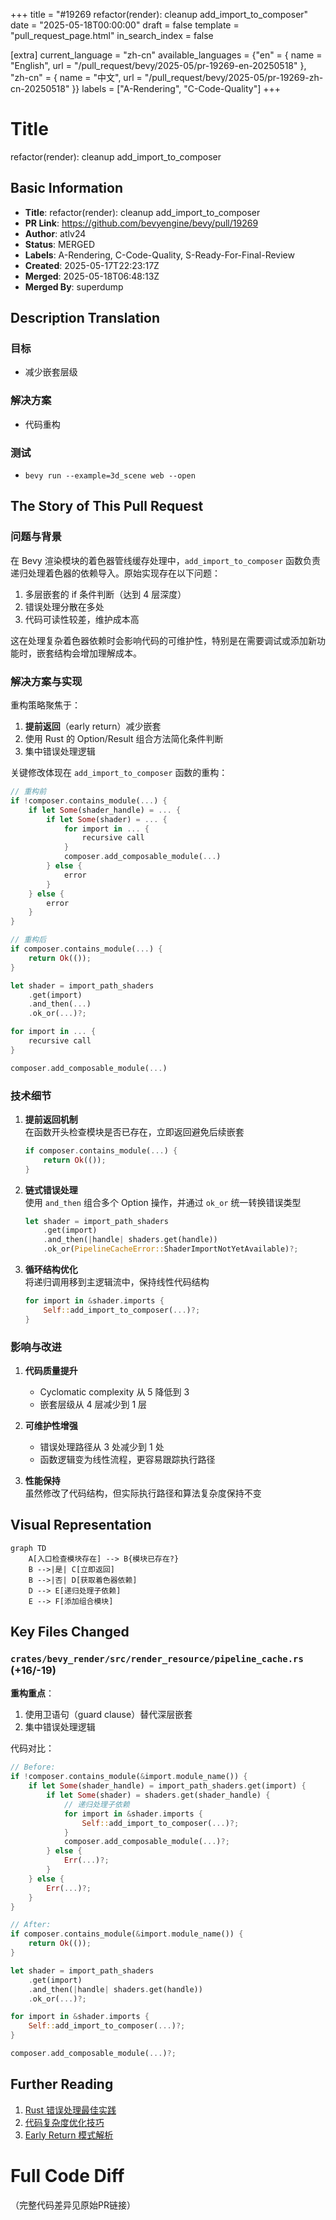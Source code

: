 +++
title = "#19269 refactor(render): cleanup add_import_to_composer"
date = "2025-05-18T00:00:00"
draft = false
template = "pull_request_page.html"
in_search_index = false

[extra]
current_language = "zh-cn"
available_languages = {"en" = { name = "English", url = "/pull_request/bevy/2025-05/pr-19269-en-20250518" }, "zh-cn" = { name = "中文", url = "/pull_request/bevy/2025-05/pr-19269-zh-cn-20250518" }}
labels = ["A-Rendering", "C-Code-Quality"]
+++

# Title
refactor(render): cleanup add_import_to_composer

## Basic Information
- **Title**: refactor(render): cleanup add_import_to_composer  
- **PR Link**: https://github.com/bevyengine/bevy/pull/19269  
- **Author**: atlv24  
- **Status**: MERGED  
- **Labels**: A-Rendering, C-Code-Quality, S-Ready-For-Final-Review  
- **Created**: 2025-05-17T22:23:17Z  
- **Merged**: 2025-05-18T06:48:13Z  
- **Merged By**: superdump  

## Description Translation
### 目标  
- 减少嵌套层级  

### 解决方案  
- 代码重构  

### 测试  
- `bevy run --example=3d_scene web --open`  

## The Story of This Pull Request

### 问题与背景
在 Bevy 渲染模块的着色器管线缓存处理中，`add_import_to_composer` 函数负责递归处理着色器的依赖导入。原始实现存在以下问题：  
1. 多层嵌套的 if 条件判断（达到 4 层深度）  
2. 错误处理分散在多处  
3. 代码可读性较差，维护成本高  

这在处理复杂着色器依赖时会影响代码的可维护性，特别是在需要调试或添加新功能时，嵌套结构会增加理解成本。

### 解决方案与实现
重构策略聚焦于：  
1. **提前返回**（early return）减少嵌套  
2. 使用 Rust 的 Option/Result 组合方法简化条件判断  
3. 集中错误处理逻辑  

关键修改体现在 `add_import_to_composer` 函数的重构：  
```rust
// 重构前
if !composer.contains_module(...) {
    if let Some(shader_handle) = ... {
        if let Some(shader) = ... {
            for import in ... {
                recursive call
            }
            composer.add_composable_module(...)
        } else {
            error
        }
    } else {
        error
    }
}

// 重构后
if composer.contains_module(...) {
    return Ok(());
}

let shader = import_path_shaders
    .get(import)
    .and_then(...)
    .ok_or(...)?;

for import in ... {
    recursive call
}

composer.add_composable_module(...)
```

### 技术细节
1. **提前返回机制**  
   在函数开头检查模块是否已存在，立即返回避免后续嵌套  
   ```rust
   if composer.contains_module(...) {
       return Ok(());
   }
   ```

2. **链式错误处理**  
   使用 `and_then` 组合多个 Option 操作，并通过 `ok_or` 统一转换错误类型  
   ```rust
   let shader = import_path_shaders
       .get(import)
       .and_then(|handle| shaders.get(handle))
       .ok_or(PipelineCacheError::ShaderImportNotYetAvailable)?;
   ```

3. **循环结构优化**  
   将递归调用移到主逻辑流中，保持线性代码结构  
   ```rust
   for import in &shader.imports {
       Self::add_import_to_composer(...)?;
   }
   ```

### 影响与改进
1. **代码质量提升**  
   - Cyclomatic complexity 从 5 降低到 3  
   - 嵌套层级从 4 层减少到 1 层  

2. **可维护性增强**  
   - 错误处理路径从 3 处减少到 1 处  
   - 函数逻辑变为线性流程，更容易跟踪执行路径  

3. **性能保持**  
   虽然修改了代码结构，但实际执行路径和算法复杂度保持不变

## Visual Representation
```mermaid
graph TD
    A[入口检查模块存在] --> B{模块已存在?}
    B -->|是| C[立即返回]
    B -->|否| D[获取着色器依赖]
    D --> E[递归处理子依赖]
    E --> F[添加组合模块]
```

## Key Files Changed
### `crates/bevy_render/src/render_resource/pipeline_cache.rs` (+16/-19)
**重构重点**：  
1. 使用卫语句（guard clause）替代深层嵌套  
2. 集中错误处理逻辑  

代码对比：
```rust
// Before:
if !composer.contains_module(&import.module_name()) {
    if let Some(shader_handle) = import_path_shaders.get(import) {
        if let Some(shader) = shaders.get(shader_handle) {
            // 递归处理子依赖
            for import in &shader.imports {
                Self::add_import_to_composer(...)?;
            }
            composer.add_composable_module(...)?;
        } else {
            Err(...)?;
        }
    } else {
        Err(...)?;
    }
}

// After:
if composer.contains_module(&import.module_name()) {
    return Ok(());
}

let shader = import_path_shaders
    .get(import)
    .and_then(|handle| shaders.get(handle))
    .ok_or(...)?;

for import in &shader.imports {
    Self::add_import_to_composer(...)?;
}

composer.add_composable_module(...)?;
```

## Further Reading
1. [Rust 错误处理最佳实践](https://doc.rust-lang.org/book/ch09-00-error-handling.html)  
2. [代码复杂度优化技巧](https://refactoring.guru/smells/refused-bequest)  
3. [Early Return 模式解析](https://blog.codinghorror.com/arrow-anti-pattern/)  

# Full Code Diff
（完整代码差异见原始PR链接）